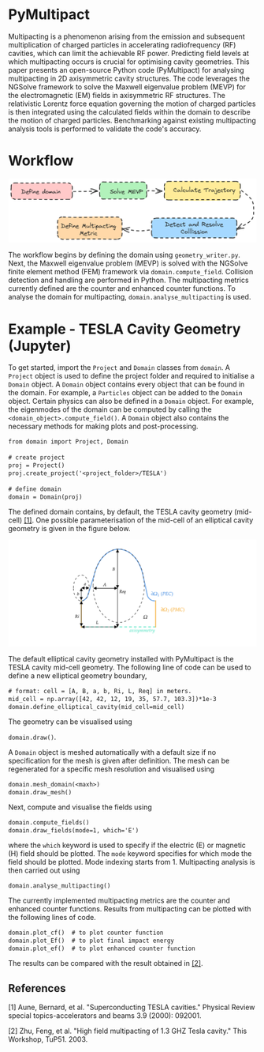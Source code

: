 # PyMultipact

Multipacting is a phenomenon arising from the emission and subsequent multiplication of charged 
particles in accelerating radiofrequency (RF) cavities, which can limit the achievable RF power. 
Predicting field levels at which multipacting occurs is crucial for optimising cavity geometries. 
This paper presents an open-source Python code (PyMultipact) for analysing multipacting 
in 2D axisymmetric cavity structures. The code leverages the NGSolve framework to solve the 
Maxwell eigenvalue problem (MEVP) for the electromagnetic (EM) fields in axisymmetric RF structures.
The relativistic Lorentz force equation governing the motion of charged particles is then integrated 
using the calculated fields within the domain to describe the motion of charged particles. 
Benchmarking against existing multipacting analysis tools is performed to validate the code's accuracy.

# Workflow
![ALT TEXT](./docs/source/images/multipacting_flowchart.png)

The workflow begins by defining the domain using `geometry_writer.py`. 
Next, the Maxwell eigenvalue problem (MEVP) is solved with the NGSolve finite element method (FEM) 
framework via `domain.compute_field`. Collision detection and handling are performed in Python. 
The multipacting metrics currently defined are the counter and enhanced counter functions. 
To analyse the domain for multipacting, `domain.analyse_multipacting` is used.


# Example - TESLA Cavity Geometry (Jupyter)

To get started, import the ``Project`` and ``Domain`` classes from ``domain``. A ``Project`` object is used to define the project folder
and required to initialise a ``Domain`` object. A ``Domain`` object contains every object that can be found in
the domain. For example, a ``Particles`` object can be added to the ``Domain`` object. Certain physics
can also be defined in a ``Domain`` object. For example, the eigenmodes of the domain can be computed
by calling the ``<domain_object>.compute_field()``. A ``Domain`` object also contains the necessary methods for
making plots and post-processing. 

```
from domain import Project, Domain

# create project
proj = Project()
proj.create_project('<project_folder>/TESLA')

# define domain
domain = Domain(proj)
```

The defined domain contains, by default, the TESLA cavity geometry (mid-cell) [[1]](#1). One possible parameterisation of the 
mid-cell of an elliptical cavity geometry is given in the figure below.

![ALT TEXT](./docs/source/images/tesla_mid_cell.png)

The default elliptical cavity geometry installed with PyMultipact is the TESLA cavity mid-cell geometry. The following 
line of code can be used to define a new elliptical geometry boundary,

```
# format: cell = [A, B, a, b, Ri, L, Req] in meters.
mid_cell = np.array([42, 42, 12, 19, 35, 57.7, 103.3])*1e-3
domain.define_elliptical_cavity(mid_cell=mid_cell)
```

The geometry can be visualised using

```domain.draw()```. 

A ``Domain`` object is meshed automatically with a default size if no specification
for the mesh is given after definition. The mesh can be regenerated for a specific mesh resolution and visualised
using

```
domain.mesh_domain(<maxh>)
domain.draw_mesh()
```

Next, compute and visualise the fields using

```
domain.compute_fields()
domain.draw_fields(mode=1, which='E')
```

where the ``which`` keyword is used to specify if the electric (E) or magnetic (H) field should be plotted.
The ``mode`` keyword specifies for which mode the field should be plotted. Mode indexing starts from 1.
Multipacting analysis is then carried out using

```
domain.analyse_multipacting()
```

The currently implemented multipacting metrics are the counter and enhanced counter functions. 
Results from multipacting can be plotted with the following lines of code.

```
domain.plot_cf()  # to plot counter function
domain.plot_Ef()  # to plot final impact energy
domain.plot_ef()  # to plot enhanced counter function
```

The results can be compared with the result obtained in  [[2]](#2).

## References
<a id="1">[1]</a> 
Aune, Bernard, et al.
"Superconducting TESLA cavities." Physical Review special topics-accelerators and beams 3.9 (2000): 092001.

<a id="2">[2]</a> 
Zhu, Feng, et al. 
"High field multipacting of 1.3 GHZ Tesla cavity." This Workshop, TuP51. 2003.